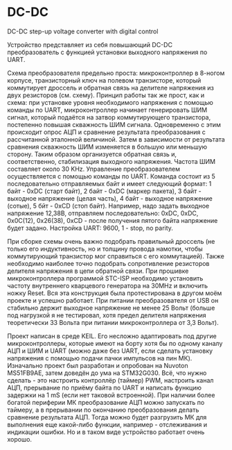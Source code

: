 # DC-DC
DC-DC step-up voltage converter with digital control

Устройство представляет из себя повышающий DC-DC преобразователь с функцией установки выходного напряжения по UART. 

Схема преобразователя предельно проста: микроконтроллер в 8-ногом корпусе, транзисторный ключ на полевом транзисторе, который коммутирует дроссель и обратная связь на делителе напряжения из двух резисторов (см. схему).
Принцип работы так же прост, как и схема: при установке уровня необходимого напряжения с помощью команды по UART, микроконтроллер начинает генерировать ШИМ сигнал, который подаётся на затвор коммутирующего транзистора, постепенно повышая скважность ШИМ сигнала. Одновременно с этим происходит опрос АЦП и сравнение результата преобразования с рассчитанной эталонной величиной. Затем в зависимости от результата сравнения скважность ШИМ изменяется в большую или меньшую сторону. Таким образом организуется обратная связь и, соответственно, стабилизация выходного напряжения. Частота ШИМ составляет около 30 KHz.
Управление преобразователем осуществляется с помощью команды по UART. Команда состоит из 5 последовательно отправляемых байт и имеет следующий формат: 1 байт - 0xDC (старт байт), 2 байт - 0xDC (маркер пакета), 3 байт - выходное напряжение (целая часть), 4 байт - выходное напряжение (сотые), 5 бйт - 0xCD (стоп байт). Например, надо задать выходное напряжение 12,38В, отправляем последовательно: 0xDC, 0xDC, 0x0C(12), 0x26(38), 0xCD - после получения пятого байта напряжение будет задано.
Настройка UART: 9600, 1 - stop, no parity.

При сборке схемы очень важно подобрать правильный дроссель (не только его индуктивность, но и толщину провода намотки, чтобы коммутирующий транзистор мог справиться с его коммутацией). Также необходимо наиболее точно подобрать сопротивление резисторов делителя напряжения в цепи обратной связи.
При прошивке микроконтроллера программой STC-ISP необходимо установить частоту внутреннего кварцевого генератора на 30MHz и включить ножку Reset.
Вся эта конструкция была протестирована в другом моём проекте и успешно работает. При питании преобразователя от USB он стабильно держит выходное напряжение не менее  25 Вольт (больше под нагрузкой я не тестировал, хотя предел делителя напряжения теоретически 33 Вольта при питании микроконтроллера от 3,3 Вольт).

Проект написан в среде KEIL. Его несложно адаптировать под другие микроконтроллеры, которые имеют на борту хотя бы по одному каналу АЦП и ШИМ и UART (можно даже без UART, если сделать установку напряжения с помощью подачи пачки импульсов на пин МК). Изначально проект был разработан и опробован на Nuvoton MS51FB9AE, затем доведён до ума на STM32G030. Всё, что нужно сделать - это настроить контроллёр (таймер) PWM, настроить канал АЦП, прерывание по приёму байта по UART и написать функцию задержки на 1 mS (если нет таковой встроенной). При наличии более богатой периферии МК преобразование АЦП можно запускать по таймеру, а в прерывании по окончанию преобразования делать сравнение результата АЦП. Тогда можно будет разгрузить МК для выполнения еще какой-либо функции, например - отслеживания и индикации ошибки. Но и в таком виде устройство работает очень хорошо.
